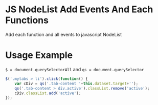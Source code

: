 # JS NodeList Add Events And Each Functions
Add each function and all events to javascript NodeList


# Usage Example
`$ = document.querySelectorAll` and `qs = document.querySelector`

```js
$('.mytabs > li').click(function() {
    var cDiv = qs('.tab-content '+this.dataset.target+'');
    qs('.tab-content > div.active').classList.remove('active');
    cDiv.classList.add('active');
});
````